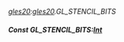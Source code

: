 _[gles20](../../modules/gles20/gles20-module.md):[gles20](../../modules/gles20/gles20-module.md).GL\_STENCIL\_BITS_
##### Const GL\_STENCIL\_BITS:[Int](../../modules/wonkey/wonkey-types-int.md)
